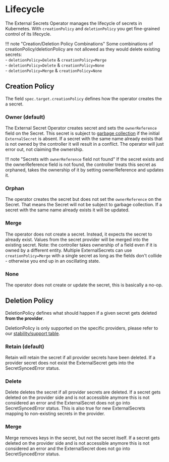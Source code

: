 # Lifecycle
The External Secrets Operator manages the lifecycle of secrets in Kubernetes. With `creationPolicy` and `deletionPolicy` you get fine-grained control of its lifecycle.

!!! note "Creation/Deletion Policy Combinations"
    Some combinations of creationPolicy/deletionPolicy are not allowed as they would delete existing secrets:
    <br/>- `deletionPolicy=Delete` & `creationPolicy=Merge`
    <br/>- `deletionPolicy=Delete` & `creationPolicy=None`
    <br/>- `deletionPolicy=Merge` & `creationPolicy=None`

## Creation Policy
The field `spec.target.creationPolicy` defines how the operator creates the a secret.

### Owner (default)
The External Secret Operator creates secret and sets the `ownerReference` field on the Secret. This secret is subject to [garbage collection](https://kubernetes.io/docs/concepts/architecture/garbage-collection/) if the initial `ExternalSecret` is absent. If a secret with the same name already exists that is not owned by the controller it will result in a conflict. The operator will just error out, not claiming the ownership.

!!! note "Secrets with `ownerReference` field not found"
    If the secret exists and the ownerReference field is not found, the controller treats this secret as orphaned, takes the ownership of it by setting ownerReference and updates it.

### Orphan
The operator creates the secret but does not set the `ownerReference` on the Secret. That means the Secret will not be subject to garbage collection. If a secret with the same name already exists it will be updated.

### Merge
The operator does not create a secret. Instead, it expects the secret to already exist. Values from the secret provider will be merged into the existing secret. Note: the controller takes ownership of a field even if it is owned by a different entity. Multiple ExternalSecrets can use `creationPolicy=Merge` with a single secret as long as the fields don't collide - otherwise you end up in an oscillating state.

### None
The operator does not create or update the secret, this is basically a no-op.

## Deletion Policy
DeletionPolicy defines what should happen if a given secret gets deleted **from the provider**.

DeletionPolicy is only supported on the specific providers, please refer to our [stability/support table](../introduction/stability-support.md).

### Retain (default)
Retain will retain the secret if all provider secrets have been deleted.
If a provider secret does not exist the ExternalSecret gets into the
SecretSyncedError status.

### Delete
Delete deletes the secret if all provider secrets are deleted.
If a secret gets deleted on the provider side and is not accessible
anymore this is not considered an error and the ExternalSecret
does not go into SecretSyncedError status. This is also true for new
ExternalSecrets mapping to non-existing secrets in the provider.

### Merge
Merge removes keys in the secret, but not the secret itself.
If a secret gets deleted on the provider side and is not accessible
anymore this is not considered an error and the ExternalSecret
does not go into SecretSyncedError status.


